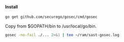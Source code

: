 #### Install
```bash
go get github.com/securego/gosec/cmd/gosec
```
Copy from $GOPATH/bin to /usr/local/go/bin.

```bash
gosec -no-fail ./... 2>&1 | tee ~/ram/sast-gosec.log
```
